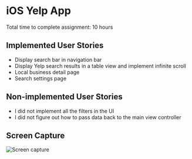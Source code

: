 iOS Yelp App
============

Total time to complete assignment: 10 hours

Implemented User Stories
------------------------

* Display search bar in navigation bar
* Display Yelp search results in a table view and implement infinite scroll
* Local business detail page
* Search settings page

Non-implemented User Stories
----------------------------

* I did not implement all the filters in the UI
* I did not figure out how to pass data back to the main view controller

Screen Capture
--------------

![Screen capture](ScreenCapture.gif)

